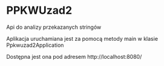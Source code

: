 # PPKWUzad2
Api do analizy przekazanych stringów

Aplikacja uruchamiana jest za pomocą metody main w klasie Ppkwuzad2Application

Dostępna jest ona pod adresem http://localhost:8080/